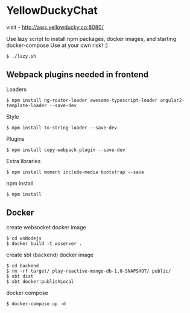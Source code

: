 # YellowDuckyChat
visit - http://aws.yellowducky.co:8080/

Use lazy script to install npm packages, docker images, and starting docker-compose
Use at your own risk! :)

```
$ ./lazy.sh 
```

## Webpack plugins needed in frontend

Loaders
```
$ npm install ng-router-loader awesome-typescript-loader angular2-template-loader --save-dev 
```

Style
```
$ npm install to-string-loader --save-dev
```

Plugins
```
$ npm install copy-webpack-plugin --save-dev
```

Extra libraries
```
$ npm install moment include-media bootstrap --save
```

npm install
```
$ npm install
```


## Docker

create websocket docker image

```
$ cd wsNodejs
$ docker build -t wsserver .
```

create sbt (backend) docker image

```
$ cd backend
$ rm -rf target/ play-reactive-mongo-db-1.0-SNAPSHOT/ public/
$ sbt dist
$ sbt docker:publishLocal
```

docker compose

```
$ docker-compose up -d
```
